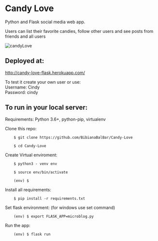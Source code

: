 # Candy Love
Python and Flask social media web app.    

Users can list their favorite candies, follow other users and see posts from friends and all users

![candyLove](https://github.com/BibianaBalBar/Candy-Love/blob/master/img/candy-love.gif)

## Deployed at: 
http://candy-love-flask.herokuapp.com/

To test it create your own user or use:\
Username: Cindy\
Password: cindy

## To run in your local server:
Requirements: Python 3.6+, python-pip, virtualenv

Clone this repo:
        
        $ git clone https://github.com/BibianaBalBar/Candy-Love

        $ cd Candy-Love


Create Virtual enviroment:
        
        $ python3 - venv env

        $ source env/bin/activate

        (env) $ 

Install all requirements:
        
        $ pip install -r requirements.txt

Set flask environment: (for windows use set command)

        (env) $ export FLASK_APP=microblog.py

Run the app:

        (env) $ flask run
